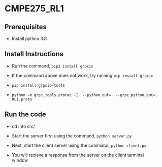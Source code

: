# CMPE275_RL1

## Prerequisites
 
* Install python 3.8

## Install Instructions

* Run the command, `pip3 install grpcio`

* If the command above does not work, try running `pip install grpcio`

* `pip install grpcio-tools`

* `python -m grpc_tools.protoc -I. --python_out=. --grpc_python_out=. RL1.proto`

## Run the code

* cd into src/

* Start the server first using the command, `python server.py`

* Next, start the client server using the command, `python client.py`

* You will recieve a response from the server on the client terminal window
